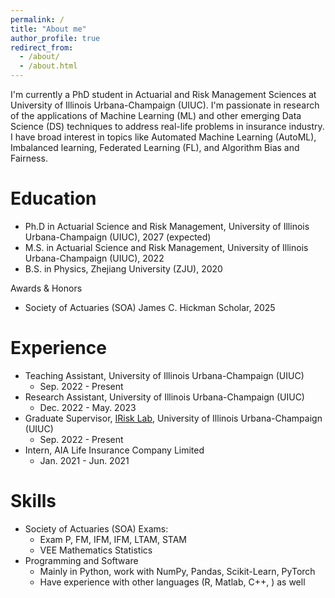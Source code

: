 ```yaml
---
permalink: /
title: "About me"
author_profile: true
redirect_from: 
  - /about/
  - /about.html
---
```


I'm currently a PhD student in Actuarial and Risk Management Sciences at University of Illinois Urbana-Champaign (UIUC). I'm passionate in research of the applications of Machine Learning (ML) and other emerging Data Science (DS) techniques to address real-life problems in insurance industry. I have broad interest in topics like Automated Machine Learning (AutoML), Imbalanced learning, Federated Learning (FL), and Algorithm Bias and Fairness.

Education
======
* Ph.D in Actuarial Science and Risk Management, University of Illinois Urbana-Champaign (UIUC), 2027 (expected)
* M.S. in Actuarial Science and Risk Management, University of Illinois Urbana-Champaign (UIUC), 2022
* B.S. in Physics, Zhejiang University (ZJU), 2020

Awards & Honors

* Society of Actuaries (SOA) James C. Hickman Scholar, 2025

Experience
======
* Teaching Assistant, University of Illinois Urbana-Champaign (UIUC)
  * Sep. 2022 - Present
* Research Assistant, University of Illinois Urbana-Champaign (UIUC)
  * Dec. 2022 - May. 2023
* Graduate Supervisor, [IRisk Lab](https://asrm.illinois.edu/illinois-risk-lab/), University of Illinois Urbana-Champaign (UIUC)
  * Sep. 2022 - Present
* Intern, AIA Life Insurance Company Limited
  * Jan. 2021 - Jun. 2021
  

Skills
======
* Society of Actuaries (SOA) Exams:
  * Exam P, FM, IFM, IFM, LTAM, STAM
  * VEE Mathematics Statistics
* Programming and Software
  * Mainly in Python, work with NumPy, Pandas, Scikit-Learn, PyTorch
  * Have experience with other languages (R, Matlab, C++, ) as well